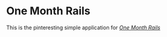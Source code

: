 # One Month Rails

This is the pinteresting simple application for 
[*One Month Rails*](http://onemonthrails.com)

